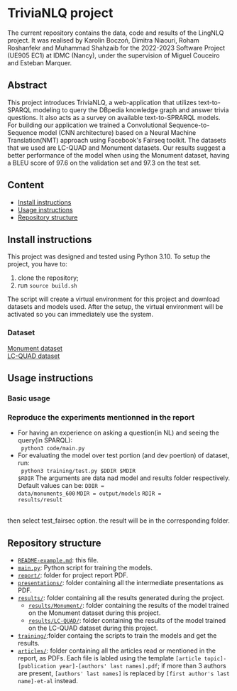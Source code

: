 # TriviaNLQ project

The current repository contains the data, code and results of the LingNLQ project.
It was realised by Karolin Boczoń, Dimitra Niaouri, Roham Roshanfekr and Muhammad Shahzaib for the 2022-2023 Software Project (UE905 EC1) at IDMC (Nancy), under the supervision of Miguel Couceiro and Esteban Marquer.

## Abstract
This project introduces TriviaNLQ, a web-application that utilizes text-to-SPARQL modeling to query the DBpedia knowledge graph and answer trivia questions. It also acts as a survey on available text-to-SPRARQL models. For building our application we trained a Convolutional Sequence-to-Sequence model (CNN architecture) based on a Neural Machine Translation(NMT) approach using Facebook's Fairseq toolkit. The datasets that we used are LC-QUAD and Monument datasets. Our results suggest a better performance of the model when using the Monument dataset, having a BLEU score of 97.6 on the validation set and 97.3 on the test set.

## Content
- [Install instructions](#install-instructions)
- [Usage instructions](#usage-instructions)
- [Repository structure](#repository-structure)

## Install instructions

This project was designed and tested using Python 3.10.
To setup the project, you have to:
1. clone the repository;
2. run `source build.sh`

The script will create a virtual environment for this project and download datasets and models used.
After the setup, the virtual environment will be activated so you can immediately use the system.

### Dataset


[Monument dataset](https://drive.google.com/file/d/15wo0HuLbAOkGgdY7zbwqppzfgiWeity9/view?usp=share_link)
<br />[LC-QUAD dataset](https://drive.google.com/file/d/1ZNTZnE-rmH7OTuRTCqPR18wKTPGD3PQO/view?usp=sharing)


## Usage instructions
### Basic usage
### Reproduce the experiments mentionned in the report

- For having an experience on asking a question(in NL) and seeing the query(in SPARQL):
<br /> <code> python3 code/main.py </code>
- For evaluating the model over test portion (and dev poertion) of dataset, run:
<br /> <code> python3 training/test.py $DDIR $MDIR $RDIR</code>
The arguments are data nad model and results folder respectively. Default values can be:
<code>DDIR = data/monuments_600</code>
<code>MDIR = output/models</code>
<code>RDIR = results/result</code>
<br />
then select test_fairsec option. the result will be in the corresponding folder.


## Repository structure
- [`README-example.md`](/README-example.md): this file.
- [`main.py`](/main.py): Python script for training the models.
- [`report/`](/report/): folder for project report PDF.
- [`presentations/`](/presentations/): folder containing all the intermediate presentations as PDF. 
- [`results/`](/results/): folder containing all the results generated during the project.
    - [`results/Monument/`](/results/Monument/): folder containing the results of the model trained on the Monument dataset during this project.
    - [`results/LC-QUAD/`](/results/Monument/): folder containing the results of the model trained on the LC-QUAD dataset during this project.
- [`training/`](/training/):folder containg the scripts to train the models and get the results.
- [`articles/`](/articles/): folder containing all the articles read or mentioned in the report, as PDFs. Each file is labled using the template `[article topic]-[publication year]-[authors' last names].pdf`; if more than 3 authors are present, `[authors' last names]` is replaced by `[first author's last name]-et-al` instead.
